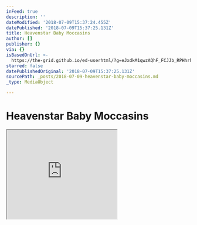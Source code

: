```yaml
---
inFeed: true
description: ''
dateModified: '2018-07-09T15:37:24.455Z'
datePublished: '2018-07-09T15:37:25.131Z'
title: Heavenstar Baby Moccasins
author: []
publisher: {}
via: {}
isBasedOnUrl: >-
  https://the-grid.github.io/ed-userhtml/?g=eJxdkM1qwzAQhF_FCJJb_RPHhrhRSi-h97TnokhrS1SWxEq26revsH0qLMto9psF7VX1yEbIPHJKZAjOd0URY8x7xuFp7U_O7Vg4PQ3K-GJWAmzupHuTCD1d-UP9fjjdU_1PJesD2AzGB4Zfj_Rc4z6J6lJWp7ZpLnXqZV0n6-iljd8BfgOtjlGJIGnTliTbJFm1BDXIQMn53JLMh0UDJU-LArAz1sCrnQF7bWMnlRBgEsPRaq3MQImxJFu_ugUoSfuYTvAnMuMdQzB8oSTgBPuAkmTh4gKIlxGEYrt_n7R-cAQwO367FtsVb3-GG3LC
starred: false
datePublishedOriginal: '2018-07-09T15:37:25.131Z'
sourcePath: _posts/2018-07-09-heavenstar-baby-moccasins.md
_type: MediaObject

---
```

# Heavenstar Baby Moccasins

<iframe src="https://the-grid.github.io/ed-userhtml/?g=eJxdkM1qwzAQhF_FCJJb_RPHhrhRSi-h97TnokhrS1SWxEq26revsH0qLMto9psF7VX1yEbIPHJKZAjOd0URY8x7xuFp7U_O7Vg4PQ3K-GJWAmzupHuTCD1d-UP9fjjdU_1PJesD2AzGB4Zfj_Rc4z6J6lJWp7ZpLnXqZV0n6-iljd8BfgOtjlGJIGnTliTbJFm1BDXIQMn53JLMh0UDJU-LArAz1sCrnQF7bWMnlRBgEsPRaq3MQImxJFu_ugUoSfuYTvAnMuMdQzB8oSTgBPuAkmTh4gKIlxGEYrt_n7R-cAQwO367FtsVb3-GG3LC" height="244" style=""></iframe>